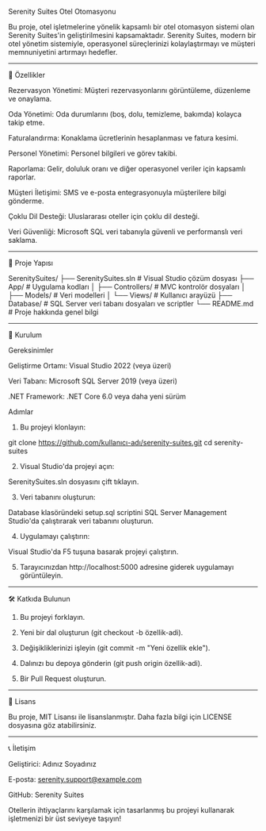 Serenity Suites Otel Otomasyonu

Bu proje, otel işletmelerine yönelik kapsamlı bir otel otomasyon sistemi olan Serenity Suites'in geliştirilmesini kapsamaktadır. Serenity Suites, modern bir otel yönetim sistemiyle, operasyonel süreçlerinizi kolaylaştırmayı ve müşteri memnuniyetini artırmayı hedefler.


---

🚀 Özellikler

Rezervasyon Yönetimi: Müşteri rezervasyonlarını görüntüleme, düzenleme ve onaylama.

Oda Yönetimi: Oda durumlarını (boş, dolu, temizleme, bakımda) kolayca takip etme.

Faturalandırma: Konaklama ücretlerinin hesaplanması ve fatura kesimi.

Personel Yönetimi: Personel bilgileri ve görev takibi.

Raporlama: Gelir, doluluk oranı ve diğer operasyonel veriler için kapsamlı raporlar.

Müşteri İletişimi: SMS ve e-posta entegrasyonuyla müşterilere bilgi gönderme.

Çoklu Dil Desteği: Uluslararası oteller için çoklu dil desteği.

Veri Güvenliği: Microsoft SQL veri tabanıyla güvenli ve performanslı veri saklama.



---

📁 Proje Yapısı

SerenitySuites/
├── SerenitySuites.sln   # Visual Studio çözüm dosyası
├── App/                 # Uygulama kodları
│   ├── Controllers/     # MVC kontrolör dosyaları
│   ├── Models/          # Veri modelleri
│   └── Views/           # Kullanıcı arayüzü
├── Database/            # SQL Server veri tabanı dosyaları ve scriptler
└── README.md            # Proje hakkında genel bilgi


---

🔧 Kurulum

Gereksinimler

Geliştirme Ortamı: Visual Studio 2022 (veya üzeri)

Veri Tabanı: Microsoft SQL Server 2019 (veya üzeri)

.NET Framework: .NET Core 6.0 veya daha yeni sürüm


Adımlar

1. Bu projeyi klonlayın:

git clone https://github.com/kullanıcı-adı/serenity-suites.git
cd serenity-suites


2. Visual Studio'da projeyi açın:

SerenitySuites.sln dosyasını çift tıklayın.



3. Veri tabanını oluşturun:

Database klasöründeki setup.sql scriptini SQL Server Management Studio'da çalıştırarak veri tabanını oluşturun.



4. Uygulamayı çalıştırın:

Visual Studio'da F5 tuşuna basarak projeyi çalıştırın.



5. Tarayıcınızdan http://localhost:5000 adresine giderek uygulamayı görüntüleyin.




---

🛠 Katkıda Bulunun

1. Bu projeyi forklayın.


2. Yeni bir dal oluşturun (git checkout -b özellik-adi).


3. Değişikliklerinizi işleyin (git commit -m "Yeni özellik ekle").


4. Dalınızı bu depoya gönderin (git push origin özellik-adi).


5. Bir Pull Request oluşturun.




---

📝 Lisans

Bu proje, MIT Lisansı ile lisanslanmıştır. Daha fazla bilgi için LICENSE dosyasına göz atabilirsiniz.


---

📞 İletişim

Geliştirici: Adınız Soyadınız

E-posta: serenity.support@example.com

GitHub: Serenity Suites


Otellerin ihtiyaçlarını karşılamak için tasarlanmış bu projeyi kullanarak işletmenizi bir üst seviyeye taşıyın!

